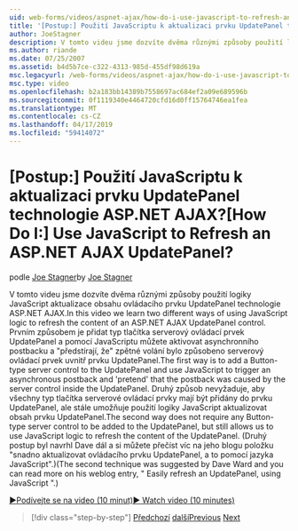 ```yaml
---
uid: web-forms/videos/aspnet-ajax/how-do-i-use-javascript-to-refresh-an-aspnet-ajax-updatepanel
title: '[Postup:] Použití JavaScriptu k aktualizaci prvku UpdatePanel technologie ASP.NET AJAX? | Dokumenty Microsoft'
author: JoeStagner
description: V tomto videu jsme dozvíte dvěma různými způsoby použití logiky JavaScript aktualizace obsahu ovládacího prvku UpdatePanel technologie ASP.NET AJAX. První způsob je přidat...
ms.author: riande
ms.date: 07/25/2007
ms.assetid: b4d5b7ce-c322-4313-985d-455df98d619a
msc.legacyurl: /web-forms/videos/aspnet-ajax/how-do-i-use-javascript-to-refresh-an-aspnet-ajax-updatepanel
msc.type: video
ms.openlocfilehash: b2a183bb14389b7558697ac684ef2a09e689596b
ms.sourcegitcommit: 0f1119340e4464720cfd16d0ff15764746ea1fea
ms.translationtype: MT
ms.contentlocale: cs-CZ
ms.lasthandoff: 04/17/2019
ms.locfileid: "59414072"
---
```

# <a name="how-do-i-use-javascript-to-refresh-an-aspnet-ajax-updatepanel"></a><span data-ttu-id="eeca0-105">[Postup:] Použití JavaScriptu k aktualizaci prvku UpdatePanel technologie ASP.NET AJAX?</span><span class="sxs-lookup"><span data-stu-id="eeca0-105">[How Do I:] Use JavaScript to Refresh an ASP.NET AJAX UpdatePanel?</span></span>

<span data-ttu-id="eeca0-106">podle [Joe Stagner](https://github.com/JoeStagner)</span><span class="sxs-lookup"><span data-stu-id="eeca0-106">by [Joe Stagner](https://github.com/JoeStagner)</span></span>

<span data-ttu-id="eeca0-107">V tomto videu jsme dozvíte dvěma různými způsoby použití logiky JavaScript aktualizace obsahu ovládacího prvku UpdatePanel technologie ASP.NET AJAX.</span><span class="sxs-lookup"><span data-stu-id="eeca0-107">In this video we learn two different ways of using JavaScript logic to refresh the content of an ASP.NET AJAX UpdatePanel control.</span></span> <span data-ttu-id="eeca0-108">Prvním způsobem je přidat typ tlačítka serverový ovládací prvek UpdatePanel a pomocí JavaScriptu můžete aktivovat asynchronního postbacku a "předstírají, že" zpětné volání bylo způsobeno serverový ovládací prvek uvnitř prvku UpdatePanel.</span><span class="sxs-lookup"><span data-stu-id="eeca0-108">The first way is to add a Button-type server control to the UpdatePanel and use JavaScript to trigger an asynchronous postback and 'pretend' that the postback was caused by the server control inside the UpdatePanel.</span></span> <span data-ttu-id="eeca0-109">Druhý způsob nevyžaduje, aby všechny typ tlačítka serverové ovládací prvky mají být přidány do prvku UpdatePanel, ale stále umožňuje použití logiky JavaScript aktualizovat obsah prvku UpdatePanel.</span><span class="sxs-lookup"><span data-stu-id="eeca0-109">The second way does not require any Button-type server control to be added to the UpdatePanel, but still allows us to use JavaScript logic to refresh the content of the UpdatePanel.</span></span> <span data-ttu-id="eeca0-110">(Druhý postup byl navrhl Dave dál a si můžete přečíst víc na jeho blogu položku "snadno aktualizovat ovládacího prvku UpdatePanel, a to pomocí jazyka JavaScript".)</span><span class="sxs-lookup"><span data-stu-id="eeca0-110">(The second technique was suggested by Dave Ward and you can read more on his weblog entry, " Easily refresh an UpdatePanel, using JavaScript ".)</span></span>

[<span data-ttu-id="eeca0-111">&#9654;Podívejte se na video (10 minut)</span><span class="sxs-lookup"><span data-stu-id="eeca0-111">&#9654; Watch video (10 minutes)</span></span>](https://channel9.msdn.com/Blogs/ASP-NET-Site-Videos/how-do-i-use-javascript-to-refresh-an-aspnet-ajax-updatepanel)

> [!div class="step-by-step"]
> <span data-ttu-id="eeca0-112">[Předchozí](how-do-i-build-a-custom-aspnet-ajax-server-control.md)
> [další](how-do-i-determine-whether-an-asynchronous-postback-has-occurred.md)</span><span class="sxs-lookup"><span data-stu-id="eeca0-112">[Previous](how-do-i-build-a-custom-aspnet-ajax-server-control.md)
[Next](how-do-i-determine-whether-an-asynchronous-postback-has-occurred.md)</span></span>
